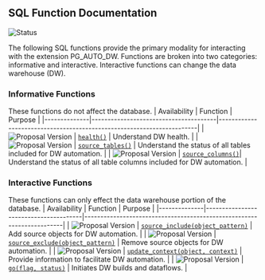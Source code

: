 ## SQL Function Documentation 
![Status](https://img.shields.io/badge/status-draft-yellow)

The following SQL functions provide the primary modality for interacting with the extension PG_AUTO_DW. Functions are broken into two categories: informative and interactive. Interactive functions can change the data warehouse (DW).

### Informative Functions
These functions do not affect the database.
|  Availability | Function | Purpose |
|--------------|---------------------------------------|-----------------------------------------------------------------------|
| ![Proposal Version](https://img.shields.io/badge/proposal-0.0.2-blue) | [`health()`](health.md) | Understand DW health. |
| ![Proposal Version](https://img.shields.io/badge/proposal-0.0.1-blue) | [`source_tables()`](source_tables.md) | Understand the status of all tables included for DW automation. |
| ![Proposal Version](https://img.shields.io/badge/proposal-0.0.1-blue) | [`source_columns()`](source_columns.md)| Understand the status of all table columns included for DW automation. |

### Interactive Functions
These functions can only effect the data warehouse portion of the database.
|  Availability | Function | Purpose |
|--------------|---------------------------------------|-----------------------------------------------------------------------|
| ![Proposal Version](https://img.shields.io/badge/proposal-0.0.1-blue) | [`source_include(object_pattern)`](source_include.md) | Add source objects for DW automation. |
| ![Proposal Version](https://img.shields.io/badge/proposal-0.0.1-blue) | [`source_exclude(object_pattern)`](source_exclude.md) | Remove source objects for DW automation. |
| ![Proposal Version](https://img.shields.io/badge/proposal-0.0.2-blue) | [`update_context(object, context)`](update_context.md) | Provide information to facilitate DW automation. |
| ![Proposal Version](https://img.shields.io/badge/proposal-0.0.1-blue) | [`go(flag, status)`](go.md) | Initiates DW builds and dataflows. |
